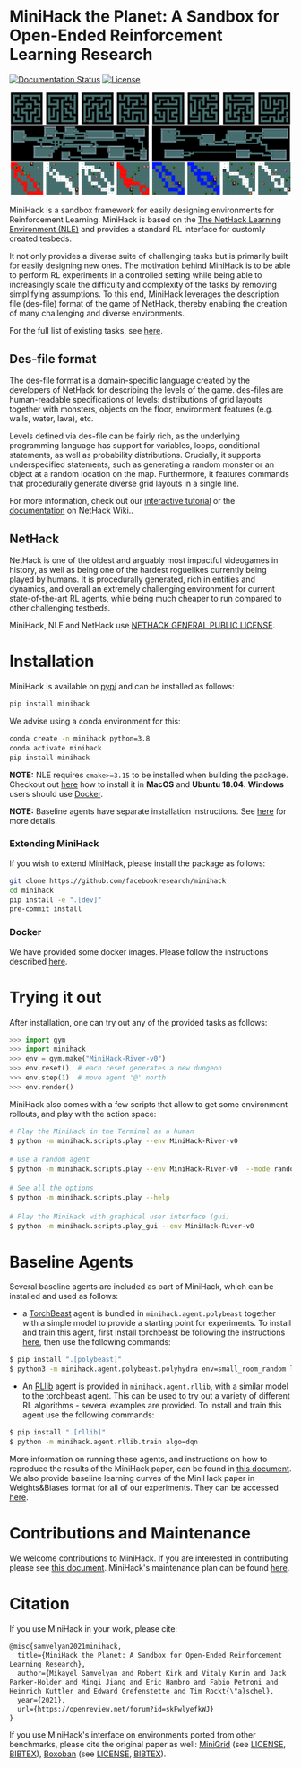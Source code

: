 # MiniHack the Planet: A Sandbox for Open-Ended Reinforcement Learning Research

[![Documentation Status](https://readthedocs.org/projects/minihack/badge/?version=latest)](https://minihack.readthedocs.io/en/latest/?badge=latest)
[![License](https://img.shields.io/badge/License-Apache%202.0-blue.svg)](https://opensource.org/licenses/Apache-2.0)

![MiniHack Environments](/docs/imgs/minihack_envs.png)

MiniHack is a sandbox framework for easily designing environments for
Reinforcement Learning. MiniHack is based on the [The NetHack Learning
Environment (NLE)](https://github.com/facebookresearch/nle) and provides a
standard RL interface for customly created tesbeds.

It not only provides a diverse suite of challenging tasks but is primarily built for easily designing new ones.
The motivation behind MiniHack is to be able to perform RL experiments in a controlled setting while being able to increasingly scale the difficulty and complexity of the tasks by removing simplifying assumptions.
To this end, MiniHack leverages the description file (des-file) format of the game of NetHack, thereby enabling the creation of many challenging and diverse environments.

For the full list of existing tasks, see [here](./TASKS.md).

## Des-file format

The des-file format is a domain-specific language created by the developers of NetHack for describing the levels of the game. des-files are human-readable specifications of levels: distributions of grid layouts together with monsters, objects on the floor, environment features (e.g. walls, water, lava), etc.

Levels defined via des-file can be fairly rich, as the underlying programming language has support for variables, loops, conditional statements, as well as probability distributions.
Crucially, it supports underspecified statements, such as generating a random monster or an object at a random location on the map.
Furthermore, it features commands that procedurally generate diverse grid layouts in a single line.

For more information, check out our [interactive tutorial](./notebooks/des_file_tutorial.ipynb) or the [documentation](https://nethackwiki.com/wiki/Des-file_format) on NetHack Wiki..

## NetHack

NetHack is one of the oldest and arguably most impactful videogames in history,
as well as being one of the hardest roguelikes currently being played by humans.
It is procedurally generated, rich in entities and dynamics, and overall an
extremely challenging environment for current state-of-the-art RL agents, while
being much cheaper to run compared to other challenging testbeds.

MiniHack, NLE and NetHack use [NETHACK GENERAL PUBLIC LICENSE](https://github.com/facebookresearch/nle/blob/master/LICENSE).

# Installation

MiniHack is available on [pypi](https://pypi.org/project/gym-minigrid/) and can be installed as follows:
```bash
pip install minihack
```

We advise using a conda environment for this:

```bash
conda create -n minihack python=3.8
conda activate minihack
pip install minihack
```

**NOTE:** NLE requires `cmake>=3.15` to be installed when building the package. Checkout out [here](https://github.com/facebookresearch/nle#installation) how to install it in __MacOS__ and __Ubuntu 18.04__. __Windows__ users should use [Docker](#docker).

**NOTE:** Baseline agents have separate installation instructions. See [here](#baseline-agents) for more details.

### Extending MiniHack

If you wish to extend MiniHack, please install the package as follows:

```bash
git clone https://github.com/facebookresearch/minihack
cd minihack
pip install -e ".[dev]"
pre-commit install
```

### Docker

We have provided some docker images. Please follow the instructions described [here](https://github.com/facebookresearch/minihack/tree/master/docker).

# Trying it out

After installation, one can try out any of the provided tasks as follows:

```python
>>> import gym
>>> import minihack
>>> env = gym.make("MiniHack-River-v0")
>>> env.reset()  # each reset generates a new dungeon
>>> env.step(1)  # move agent '@' north
>>> env.render()
```

MiniHack also comes with a few scripts that allow to get some environment rollouts,
and play with the action space:

```bash
# Play the MiniHack in the Terminal as a human
$ python -m minihack.scripts.play --env MiniHack-River-v0

# Use a random agent
$ python -m minihack.scripts.play --env MiniHack-River-v0  --mode random

# See all the options
$ python -m minihack.scripts.play --help

# Play the MiniHack with graphical user interface (gui)
$ python -m minihack.scripts.play_gui --env MiniHack-River-v0
```

# Baseline Agents

Several baseline agents are included as part of MiniHack, which can be
installed and used as follows:

* a [TorchBeast](https://github.com/facebookresearch/torchbeast) agent is
  bundled in `minihack.agent.polybeast` together with a simple model to provide
  a starting point for experiments. To install and train this agent, first
  install torchbeast be following the instructions
  [here](https://github.com/facebookresearch/torchbeast#installing-polybeast),
  then use the following commands:
``` bash
$ pip install ".[polybeast]"
$ python3 -m minihack.agent.polybeast.polyhydra env=small_room_random learning_rate=0.0001 use_lstm=true total_steps=1000000
```

* An [RLlib](https://github.com/ray-project/ray#rllib-quick-start) agent is
  provided in `minihack.agent.rllib`, with a similar model to the torchbeast agent.
  This can be used to try out a variety of different RL algorithms - several
  examples are provided. To install and train this agent use the following
  commands:
```bash
$ pip install ".[rllib]"
$ python -m minihack.agent.rllib.train algo=dqn
```

More information on running these agents, and instructions on how to reproduce
the results of the MiniHack paper, can be found in [this
document](./minihack/agent/README.md).
We also provide baseline learning curves of the MiniHack paper in Weights&Biases format for all of our experiments. They can be accessed [here](https://wandb.ai/minihack).

# Contributions and Maintenance

We welcome contributions to MiniHack. If you are interested in contributing please see [this document](./CONTRIBUTING.md). MiniHack's maintenance plan can be found [here](./MAINTENANCE.md).

# Citation

If you use MiniHack in your work, please cite:

```
@misc{samvelyan2021minihack,
  title={MiniHack the Planet: A Sandbox for Open-Ended Reinforcement Learning Research},
  author={Mikayel Samvelyan and Robert Kirk and Vitaly Kurin and Jack Parker-Holder and Minqi Jiang and Eric Hambro and Fabio Petroni and Heinrich Kuttler and Edward Grefenstette and Tim Rockt{\"a}schel},
  year={2021},
  url={https://openreview.net/forum?id=skFwlyefkWJ}
}
```

If you use MiniHack's interface on environments ported from other benchmarks, please cite the original paper as well: [MiniGrid](https://github.com/maximecb/gym-minigrid/) (see [LICENSE](https://github.com/maximecb/gym-minigrid/blob/master/LICENSE), [BIBTEX](https://github.com/maximecb/gym-minigrid/#minimalistic-gridworld-environment-minigrid)), [Boxoban](https://github.com/deepmind/boxoban-levels/) (see [LICENSE](https://github.com/deepmind/boxoban-levels/blob/master/LICENSE), [BIBTEX](https://github.com/deepmind/boxoban-levels/#bibtex)).

<!-- # Papers using the MiniHack
- Samvelyan et al. [MiniHack The Planet](https://arxiv.org/abs/20XX.YYYY) (FAIR, UCL, Oxford)

Open a [pull request](https://github.com/MiniHackPlanet/MiniHack/edit/master/README.md) to add papers. -->